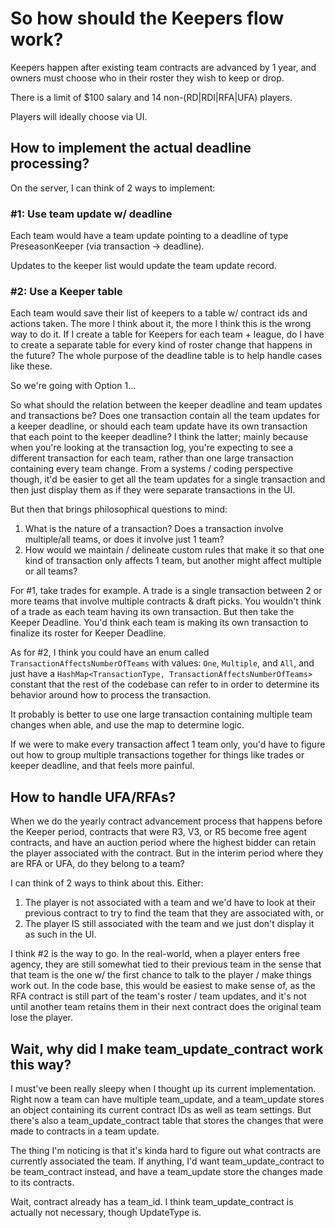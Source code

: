 # So how should the Keepers flow work?

Keepers happen after existing team contracts are advanced by 1 year, and owners must choose who in their roster they wish to keep or drop.

There is a limit of $100 salary and 14 non-(RD|RDI|RFA|UFA) players.

Players will ideally choose via UI.

## How to implement the actual deadline processing?

On the server, I can think of 2 ways to implement:

### #1: Use team update w/ deadline
Each team would have a team update pointing to a deadline of type PreseasonKeeper (via transaction -> deadline).

Updates to the keeper list would update the team update record.

### #2: Use a Keeper table
Each team would save their list of keepers to a table w/ contract ids and actions taken. The more I think about it, the more I think this is the wrong way to do it. If I create a table for Keepers for each team + league, do I have to create a separate table for every kind of roster change that happens in the future? The whole purpose of the deadline table is to help handle cases like these.


So we're going with Option 1...

So what should the relation between the keeper deadline and team updates and transactions be? Does one transaction contain all the team updates for a keeper deadline, or should each team update have its own transaction that each point to the keeper deadline? I think the latter; mainly because when you're looking at the transaction log, you're expecting to see a different transaction for each team, rather than one large transaction containing every team change. From a systems / coding perspective though, it'd be easier to get all the team updates for a single transaction and then just display them as if they were separate transactions in the UI.

But then that brings philosophical questions to mind:
1. What is the nature of a transaction? Does a transaction involve multiple/all teams, or does it involve just 1 team?
2. How would we maintain / delineate custom rules that make it so that one kind of transaction only affects 1 team, but another might affect multiple or all teams?

For #1, take trades for example. A trade is a single transaction between 2 or more teams that involve multiple contracts & draft picks. You wouldn't think of a trade as each team having its own transaction. But then take the Keeper Deadline. You'd think each team is making its own transaction to finalize its roster for Keeper Deadline.

As for #2, I think you could have an enum called `TransactionAffectsNumberOfTeams` with values: `One`, `Multiple`, and `All`, and just have a `HashMap<TransactionType, TransactionAffectsNumberOfTeams>` constant that the rest of the codebase can refer to in order to determine its behavior around how to process the transaction.

It probably is better to use one large transaction containing multiple team changes when able, and use the map to determine logic.

If we were to make every transaction affect 1 team only, you'd have to figure out how to group multiple transactions together for things like trades or keeper deadline, and that feels more painful.

## How to handle UFA/RFAs?

When we do the yearly contract advancement process that happens before the Keeper period, contracts that were R3, V3, or R5 become free agent contracts, and have an auction period where the highest bidder can retain the player associated with the contract. But in the interim period where they are RFA or UFA, do they belong to a team?

I can think of 2 ways to think about this. Either:
1. The player is not associated with a team and we'd have to look at their previous contract to try to find the team that they are associated with, or
2. The player IS still associated with the team and we just don't display it as such in the UI.

I think #2 is the way to go. In the real-world, when a player enters free agency, they are still somewhat tied to their previous team in the sense that that team is the one w/ the first chance to talk to the player / make things work out. In the code base, this would be easiest to make sense of, as the RFA contract is still part of the team's roster / team updates, and it's not until another team retains them in their next contract does the original team lose the player.

## Wait, why did I make team_update_contract work this way?

I must've been really sleepy when I thought up its current implementation. Right now a team can have multiple team_update, and a team_update stores an object containing its current contract IDs as well as team settings. But there's also a team_update_contract table that stores the changes that were made to contracts in a team update.

The thing I'm noticing is that it's kinda hard to figure out what contracts are currently associated the team. If anything, I'd want team_update_contract to be team_contract instead, and have a team_update store the changes made to its contracts.

Wait, contract already has a team_id. I think team_update_contract is actually not necessary, though UpdateType is.
